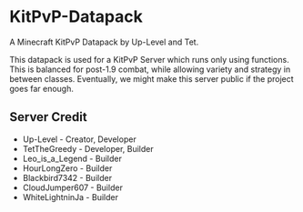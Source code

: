 # KitPvP-Datapack
A Minecraft KitPvP Datapack by Up-Level and Tet.

This datapack is used for a KitPvP Server which runs only using functions. This is balanced for post-1.9 combat, while allowing variety and strategy in between classes.
Eventually, we might make this server public if the project goes far enough.

## Server Credit
* Up-Level - Creator, Developer
* TetTheGreedy - Developer, Builder
* Leo_is_a_Legend - Builder
* HourLongZero - Builder
* Blackbird7342 - Builder
* CloudJumper607 - Builder
* WhiteLightninJa - Builder
